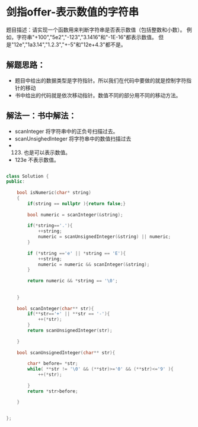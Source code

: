 # 剑指offer-表示数值的字符串

题目描述：请实现一个函数用来判断字符串是否表示数值（包括整数和小数）。
例如，字符串"+100","5e2","-123","3.1416"和"-1E-16"都表示数值。 但是"12e","1a3.14","1.2.3","+-5"和"12e+4.3"都不是。

## 解题思路：
- 题目中给出的数据类型是字符指针。所以我们在代码中要做的就是控制字符指针的移动
- 书中给出的代码就是依次移动指针。数值不同的部分用不同的移动方法。


## 解法一：书中解法：
- scanInteger 将字符串中的正负号扫描过去。
- scanUnsighedInteger 将字符串中的数值扫描过去
- 123. 也是可以表示数值。
- 123e 不表示数值。

```c++

class Solution {
public:
    
    bool isNumeric(char* string)
    {
        if(string == nullptr ){return false;}
        
        bool numeric = scanInteger(&string);
        
        if(*string=='.'){
            ++string;
            numeric = scanUnsignedInteger(&string) || numeric;
        }
        
        if (*string =='e' || *string == 'E'){
            ++string;
            numeric = numeric && scanInteger(&string);
        }
        
        return numeric && *string == '\0';
        
     
    } 
    
    bool scanInteger(char** str){
        if(**str=='+' || **str == '-'){
            ++(*str);
        }
        return scanUnsignedInteger(str);
        
    }
    
    bool scanUnsignedInteger(char** str){
        
        char* before= *str;
        while( **str != '\0' && (**str)>='0' && (**str)<='9' ){
            ++(*str);
            
        }
        return *str>before;
        
    }
    

};


```
